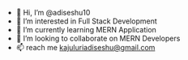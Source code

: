 - 👋 Hi, I’m @adiseshu10
- 👀 I’m interested in Full Stack Development
- 🌱 I’m currently learning MERN Application
- 💞 I’m looking to collaborate on MERN Developers
- 📫 reach me kajuluriadiseshu@gmail.com

<!---
adiseshu10/adiseshu10 is a ✨ special ✨ repository because its `README.md` (this file) appears on your GitHub profile.
You can click the Preview link to take a look at your changes.
--->
